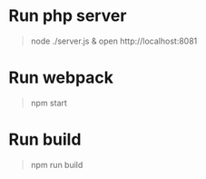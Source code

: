 # Run php server
> node ./server.js & open http://localhost:8081

# Run webpack
> npm start

# Run build
> npm run build
